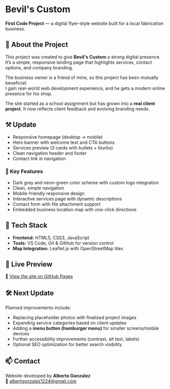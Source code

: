 # Bevil's Custom

**First Code Project** — a digital flyer-style website built for a local fabrication business.  

## 🔨 About the Project

This project was created to give **Bevil's Custom** a strong digital presence.  
It’s a simple, responsive landing page that highlights services, contact options, and company branding.  

The business owner is a friend of mine, so this project has been mutually beneficial:  
I gain real-world web development experience, and he gets a modern online presence for his shop.  

The site started as a school assignment but has grown into a **real client project**. It now reflects client feedback and evolving branding needs.

## ⚒️ Update

- Responsive homepage (desktop → mobile)  
- Hero banner with welcome text and CTA buttons  
- Services preview (3 cards with bullets + blurbs)  
- Clean navigation header and footer  
- Contact link in navigation  

### 🔑 Key Features

- Dark gray and neon-green color scheme with custom logo integration  
- Clean, simple navigation  
- Mobile-friendly responsive design  
- Interactive services page with dynamic descriptions  
- Contact form with file attachment support  
- Embedded business location map with one-click directions  

## 📁 Tech Stack

- **Frontend:** HTML5, CSS3, JavaScript  
- **Tools:** VS Code, Git & GitHub for version control  
- **Map Integration:** Leaflet.js with OpenStreetMap tiles  

## 🚀 Live Preview

🔗 [View the site on GitHub Pages](https://agonz1224.github.io/Bevil-s-Custom/)  

## 🛠️ Next Update

Planned improvements include:  
- Replacing placeholder photos with finalized project images  
- Expanding service categories based on client updates  
- Adding a **menu button (hamburger menu)** for smaller screens/mobile devices  
- Further accessibility improvements (contrast, alt text, labels)  
- Optional SEO optimization for better search visibility  

## 📫 Contact

Website developed by **Alberto Gonzalez**  
📧 [albertgonzalez1224@gmail.com](mailto:albertgonzalez1224@gmail.com)  
